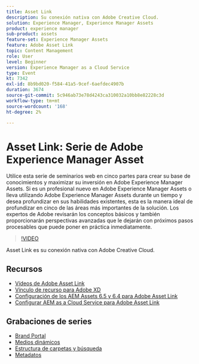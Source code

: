 ```yaml
---
title: Asset Link
description: Su conexión nativa con Adobe Creative Cloud.
solution: Experience Manager, Experience Manager Assets
product: experience manager
sub-product: assets
feature-set: Experience Manager Assets
feature: Adobe Asset Link
topic: Content Management
role: User
level: Beginner
version: Experience Manager as a Cloud Service
type: Event
kt: 7342
exl-id: 8b9bd020-f584-41a5-9cef-6aefdec4907b
duration: 3674
source-git-commit: 5c946ab73e78d4243ca310032a10bb8e82228c3d
workflow-type: tm+mt
source-wordcount: '168'
ht-degree: 2%

---
```


# Asset Link: Serie de Adobe Experience Manager Asset

Utilice esta serie de seminarios web en cinco partes para crear su base de conocimientos y maximizar su inversión en Adobe Experience Manager Assets. Si es un profesional nuevo en Adobe Experience Manager Assets o lleva utilizando Adobe Experience Manager Assets durante un tiempo y desea profundizar en sus habilidades existentes, esta es la manera ideal de profundizar en cinco de las áreas más importantes de la solución. Los expertos de Adobe revisarán los conceptos básicos y también proporcionarán perspectivas avanzadas que le dejarán con próximos pasos procesables que puede poner en práctica inmediatamente.

>[!VIDEO](https://video.tv.adobe.com/v/332127/?quality=12&learn=on&hidetitle=true)

Asset Link es su conexión nativa con Adobe Creative Cloud.

## Recursos

* [Vídeos de Adobe Asset Link](https://experienceleague.adobe.com/docs/experience-manager-learn/assets/adobe-asset-link/launch-adobe-asset-link.html?lang=es)
* [Vínculo de recurso para Adobe XD](https://helpx.adobe.com/enterprise/admin-guide.html/enterprise/using/adobe-asset-link-for-xd.ug.html)
* [Configuración de los AEM Assets 6.5 y 6.4 para Adobe Asset Link](https://helpx.adobe.com/enterprise/using/configure-aem-assets-6-for-asset-link.html)
* [Configurar AEM as a Cloud Service para Adobe Asset Link](https://helpx.adobe.com/enterprise/admin-guide.html/enterprise/using/configure-aem-assets-for-asset-link.ug.html)

## Grabaciones de series

* [Brand Portal](brand-portal.md)
* [Medios dinámicos](dynamic-media.md)
* [Estructura de carpetas y búsqueda](folder-structure-search.md)
* [Metadatos](metadata.md)
